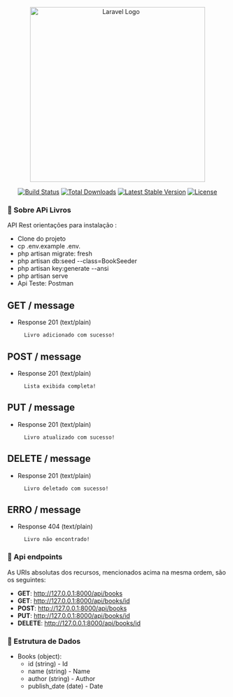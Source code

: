 <p align="center"><a href="https://laravel.com" target="_blank"><img src="https://raw.githubusercontent.com/laravel/art/master/logo-lockup/5%20SVG/2%20CMYK/1%20Full%20Color/laravel-logolockup-cmyk-red.svg" width="400" alt="Laravel Logo"></a></p>

<p align="center">
<a href="https://github.com/laravel/framework/actions"><img src="https://github.com/laravel/framework/workflows/tests/badge.svg" alt="Build Status"></a>
<a href="https://packagist.org/packages/laravel/framework"><img src="https://img.shields.io/packagist/dt/laravel/framework" alt="Total Downloads"></a>
<a href="https://packagist.org/packages/laravel/framework"><img src="https://img.shields.io/packagist/v/laravel/framework" alt="Latest Stable Version"></a>
<a href="https://packagist.org/packages/laravel/framework"><img src="https://img.shields.io/packagist/l/laravel/framework" alt="License"></a>
</p>

### 🎲 Sobre APi Livros

API Rest orientações para instalação :

- Clone do projeto
- cp .env.example .env.
- php artisan migrate: fresh
- php artisan db:seed --class=BookSeeder
- php artisan key:generate --ansi
- php artisan serve
- Api Teste: Postman


## GET / message
+ Response 201 (text/plain)

        Livro adicionado com sucesso!

## POST / message
+ Response 201 (text/plain)

        Lista exibida completa!

## PUT / message
+ Response 201 (text/plain)

        Livro atualizado com sucesso!

## DELETE / message
+ Response 201 (text/plain)

        Livro deletado com sucesso!

## ERRO / message
+ Response 404 (text/plain)

        Livro não encontrado!



### 🎲 Api endpoints

As URIs absolutas dos recursos, mencionados acima na mesma ordem, são os seguintes:


+ **GET**: http://127.0.0.1:8000/api/books
+ **GET**: http://127.0.0.1:8000/api/books/id
+ **POST**: http://127.0.0.1:8000/api/books
+ **PUT**: http://127.0.0.1:8000/api/books/id
+ **DELETE**: http://127.0.0.1:8000/api/books/id


### 🎲 Estrutura de Dados
+ Books (object):
    + id (string) - Id 
    + name (string) - Name 
    + author (string) - Author 
    + publish_date (date) - Date 

